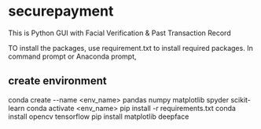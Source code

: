 # securepayment
This is Python GUI with Facial Verification &amp; Past Transaction Record

TO install the packages, use requirement.txt to install required packages.
In command prompt or Anaconda prompt,
## create environment
conda create --name <env_name> pandas numpy matplotlib spyder scikit-learn
conda activate <env_name>
pip install -r requirements.txt
conda install opencv tensorflow
pip install matplotlib deepface
